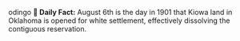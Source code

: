 odingo
**<b>📌 Daily Fact:</b>** August 6th is the day in 1901 that Kiowa land in Oklahoma is opened for white settlement, effectively dissolving the contiguous reservation.
